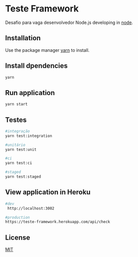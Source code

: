 # Teste Framework

Desafio para vaga desenvolvedor Node.js developing in [node](https://nodejs.org/en/).

## Installation

Use the package manager [yarn](https://classic.yarnpkg.com/) to install.

## Install dpendencies

```bash
yarn
```

## Run application

```bash
yarn start
```

## Testes

```bash
#integração
yarn test:integration

#unitário
yarn test:unit

#ci
yarn test:ci

#staged
yarn test:staged


```

## View application in Heroku

```bash
#dev
 http://localhost:3002
```

```bash
#production
https://teste-framework.herokuapp.com/api/check
```

## License

[MIT](https://choosealicense.com/licenses/mit/)
